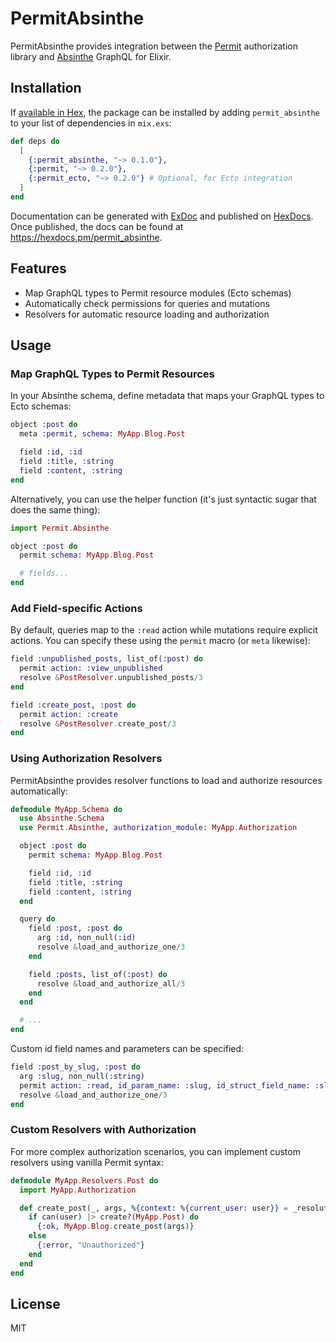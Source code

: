 # PermitAbsinthe

PermitAbsinthe provides integration between the [Permit](https://hexdocs.pm/permit) authorization library and [Absinthe](https://hexdocs.pm/absinthe) GraphQL for Elixir.

## Installation

If [available in Hex](https://hex.pm/docs/publish), the package can be installed
by adding `permit_absinthe` to your list of dependencies in `mix.exs`:

```elixir
def deps do
  [
    {:permit_absinthe, "~> 0.1.0"},
    {:permit, "~> 0.2.0"},
    {:permit_ecto, "~> 0.2.0"} # Optional, for Ecto integration
  ]
end
```

Documentation can be generated with [ExDoc](https://github.com/elixir-lang/ex_doc)
and published on [HexDocs](https://hexdocs.pm). Once published, the docs can
be found at <https://hexdocs.pm/permit_absinthe>.

## Features

- Map GraphQL types to Permit resource modules (Ecto schemas)
- Automatically check permissions for queries and mutations
- Resolvers for automatic resource loading and authorization

## Usage

### Map GraphQL Types to Permit Resources

In your Absinthe schema, define metadata that maps your GraphQL types to Ecto schemas:

```elixir
object :post do
  meta :permit, schema: MyApp.Blog.Post

  field :id, :id
  field :title, :string
  field :content, :string
end
```

Alternatively, you can use the helper function (it's just syntactic sugar that does the same thing):

```elixir
import Permit.Absinthe

object :post do
  permit schema: MyApp.Blog.Post

  # fields...
end
```

### Add Field-specific Actions

By default, queries map to the `:read` action while mutations require explicit actions. You can specify these using the `permit` macro (or `meta` likewise):

```elixir
field :unpublished_posts, list_of(:post) do
  permit action: :view_unpublished
  resolve &PostResolver.unpublished_posts/3
end

field :create_post, :post do
  permit action: :create
  resolve &PostResolver.create_post/3
end
```

### Using Authorization Resolvers

PermitAbsinthe provides resolver functions to load and authorize resources automatically:

```elixir
defmodule MyApp.Schema do
  use Absinthe.Schema
  use Permit.Absinthe, authorization_module: MyApp.Authorization

  object :post do
    permit schema: MyApp.Blog.Post

    field :id, :id
    field :title, :string
    field :content, :string
  end

  query do
    field :post, :post do
      arg :id, non_null(:id)
      resolve &load_and_authorize_one/3
    end

    field :posts, list_of(:post) do
      resolve &load_and_authorize_all/3
    end
  end

  # ...
end
```

Custom id field names and parameters can be specified:

```elixir
field :post_by_slug, :post do
  arg :slug, non_null(:string)
  permit action: :read, id_param_name: :slug, id_struct_field_name: :slug
  resolve &load_and_authorize_one/3
end
```

### Custom Resolvers with Authorization

For more complex authorization scenarios, you can implement custom resolvers using vanilla Permit syntax:

```elixir
defmodule MyApp.Resolvers.Post do
  import MyApp.Authorization

  def create_post(_, args, %{context: %{current_user: user}} = _resolution) do
    if can(user) |> create?(MyApp.Post) do
      {:ok, MyApp.Blog.create_post(args)}
    else
      {:error, "Unauthorized"}
    end
  end
end
```

## License

MIT

